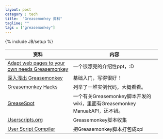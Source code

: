 ```yaml
---
layout: post
category : tech
title:  "Greasemonkey 资料"
tagline: ""
tags : ["greasemonkey"] 
---
```

{% include JB/setup %}

| 资料 | 内容 |
| ---- | ---- |
| [Adapt web pages to your own needs Greasemonkey](http://www.rsternagel.de/presentations/maowberlin09_rsternagel_greasemonkey.pdf) | 一个很漂亮的介绍性ppt，:D
| [深入浅出 Greasemonkey](http://www.firefox.net.cn/dig/) | 基础入门，写得很好！
| [Greasemonkey Hacks](http://oreilly.com/catalog/9780596101657/) | 列举了一堆实例代码，大概看看。
| [GreaseSpot](http://wiki.greasespot.net/Main_Page) | 一个有关Greasemonkey脚本开发的wiki，里面有Greasemonkey Manual:API，还不错。
| [Userscripts.org](http://userscripts.org/) | Greasemonkey脚本收集
| [User Script Compiler](http://arantius.com/misc/greasemonkey/script-compiler) | 把Greasemonkey脚本打包成xpi 
